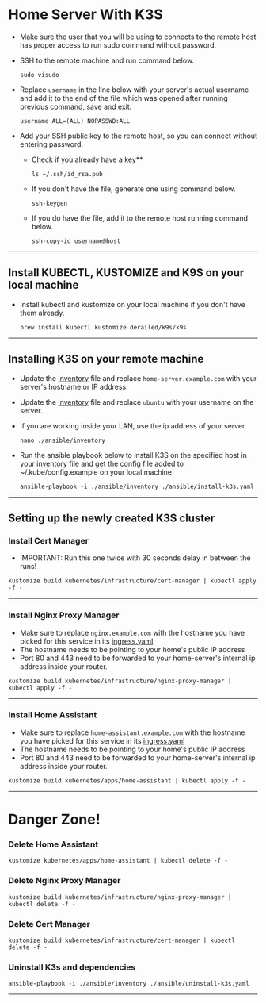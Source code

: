# Home Server With K3S

- Make sure the user that you will be using to connects to the remote host has proper access to run sudo command without password.
- SSH to the remote machine and run command below.
    ```
    sudo visudo
    ```
- Replace `username` in the line below with your server's actual username and add it to the end of the file which was opened after running previous command, save and exit.
    ```
    username ALL=(ALL) NOPASSWD:ALL
    ```

- Add your SSH public key to the remote host, so you can connect without entering password. 
  - Check if you already have a key**
    ```shell
    ls ~/.ssh/id_rsa.pub
    ```
  - If you don't have the file, generate one using command below.
    ```shell
    ssh-keygen
    ```
  - If you do have the file, add it to the remote host running command below.
    ```shell
    ssh-copy-id username@host
    ```
---

## Install KUBECTL, KUSTOMIZE and K9S on your local machine

- Install kubectl and kustomize on your local machine if you don't have them already.
    ```shell
    brew install kubectl kustomize derailed/k9s/k9s
    ``` 

---
## Installing K3S on your remote machine

- Update the [inventory](ansible%2Finventory) file and replace `home-server.example.com` with your server's hostname or IP address.
- Update the [inventory](ansible%2Finventory) file and replace `ubuntu` with your username on the server.
- If you are working inside your LAN, use the ip address of your server.
    ```shell
    nano ./ansible/inventory
    ```

- Run the ansible playbook below to install K3S on the specified host in your [inventory](ansible%2Finventory) file and get the config file added to ~/.kube/config.example on your local machine
  ```shell
  ansible-playbook -i ./ansible/inventory ./ansible/install-k3s.yaml
  ```

---

## Setting up the newly created K3S cluster

### Install Cert Manager
- IMPORTANT: Run this one twice with 30 seconds delay in between the runs!
```shell
kustomize build kubernetes/infrastructure/cert-manager | kubectl apply -f -
```
---
### Install Nginx Proxy Manager
- Make sure to replace `nginx.example.com` with the hostname you have picked for this service in its [ingress.yaml](kubernetes%2Finfrastructure%2Fnginx-proxy-manager%2Fingress.yaml)
- The hostname needs to be pointing to your home's public IP address
- Port 80 and 443 need to be forwarded to your home-server's internal ip address inside your router.
```shell
kustomize build kubernetes/infrastructure/nginx-proxy-manager | kubectl apply -f -
```
---
### Install Home Assistant
- Make sure to replace `home-assistant.example.com` with the hostname you have picked for this service in its [ingress.yaml](kubernetes%2Fapps%2Fhome-assistant%2Fingress.yaml)
- The hostname needs to be pointing to your home's public IP address
- Port 80 and 443 need to be forwarded to your home-server's internal ip address inside your router.
```shell
kustomize build kubernetes/apps/home-assistant | kubectl apply -f -
```

---

# Danger Zone!

### Delete Home Assistant
```shell
kustomize kubernetes/apps/home-assistant | kubectl delete -f -
```

### Delete Nginx Proxy Manager
```shell
kustomize build kubernetes/infrastructure/nginx-proxy-manager | kubectl delete -f -
```

### Delete Cert Manager
```shell
kustomize build kubernetes/infrastructure/cert-manager | kubectl delete -f -
```

### Uninstall K3s and dependencies
  ```shell
  ansible-playbook -i ./ansible/inventory ./ansible/uninstall-k3s.yaml
  ```
---
